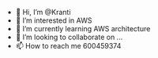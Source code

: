 - 👋 Hi, I’m @Kranti
- 👀 I’m interested in AWS
- 🌱 I’m currently learning AWS architecture
- 💞️ I’m looking to collaborate on ...
- 📫 How to reach me 600459374

<!---
KrantiRanjit/KrantiRanjit is a ✨ special ✨ repository because its `README.md` (this file) appears on your GitHub profile.
You can click the Preview link to take a look at your changes.
--->
